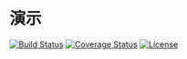 # 演示

[![Build Status](https://img.shields.io/travis/miaoxing/member/master.svg?style=flat-square)](https://travis-ci.org/miaoxing/member)
[![Coverage Status](https://img.shields.io/coveralls/miaoxing/member.svg?style=flat-square)](https://coveralls.io/r/miaoxing/member?branch=master)
[![License](http://img.shields.io/badge/license-MIT-brightgreen.svg?style=flat-square)](http://www.opensource.org/licenses/MIT)
